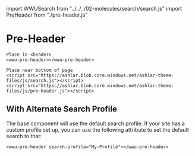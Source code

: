 import WWUSearch from "../../../02-molecules/search/search.js"
import PreHeader from "./pre-header.js"

# Pre-Header
<wwu-pre-header></wwu-pre-header>

```
Place in <header>
<wwu-pre-header></wwu-pre-header>

Place near bottom of page
<script src="https://ashlar.blob.core.windows.net/ashlar-theme-files/js/search.js"></script>
<script src="https://ashlar.blob.core.windows.net/ashlar-theme-files/js/pre-header.js"></script>
```

## With Alternate Search Profile
The base component will use the default search profile. If your site has a custom profile set up, you can use the following attribute to set the default search to that:

```<wwu-pre-header search-profile="My-Profile"></wwu-pre-header>```

